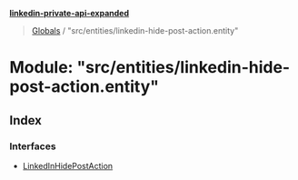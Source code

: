 **[linkedin-private-api-expanded](../README.md)**

> [Globals](../globals.md) / "src/entities/linkedin-hide-post-action.entity"

# Module: "src/entities/linkedin-hide-post-action.entity"

## Index

### Interfaces

* [LinkedInHidePostAction](../interfaces/_src_entities_linkedin_hide_post_action_entity_.linkedinhidepostaction.md)
